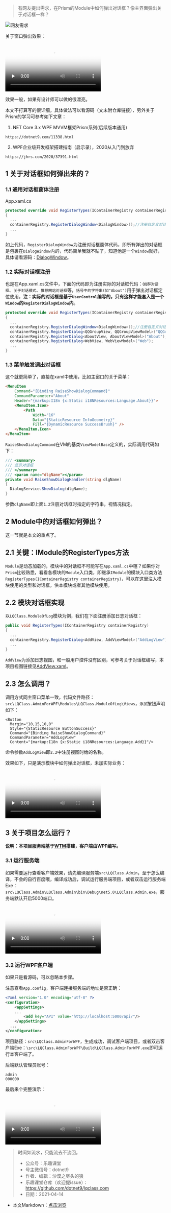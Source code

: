 >有网友提出需求，在Prism的Module中如何弹出对话框？像主界面弹出关于对话框一样？

![网友需求](https://lequ.co/2021/04/0401.png)

关于窗口弹出效果：

<video id="video" controls="" preload="none" poster="https://lequ.co/2021/04/0403.png">
  <source id="mp4" src="https://lequ.co/2021/04/0402.mp4" type="video/mp4">
</video>

效果一般，如果有设计师可以做的很漂亮。

本文不打算写的很详细，具体做法可以看源码（文末附仓库链接），另外关于Prism的学习可参考如下文章：

1. NET Core 3.x WPF MVVM框架Prism系列(后续版本通用)

```shell
https://dotnet9.com/11338.html
```

2. WPF企业级开发框架搭建指南（启示录），2020从入门到放弃

```shell
https://jhrs.com/2020/37391.html
```

## 1 关于对话框如何弹出来的？

### 1.1 通用对话框窗体注册

App.xaml.cs

```C#
protected override void RegisterTypes(IContainerRegistry containerRegistry)
{
  ...
  containerRegistry.RegisterDialogWindow<DialogWindow>();//注册自定义对话框窗体
  ...
}
```

如上代码，`RegisterDialogWindow`为注册对话框窗体代码，即所有弹出的对话框是包裹在`DialogWindow`内的，代码简单我就不贴了，知道他是一个`Window`就好，具体请看源码：[DialogWindow](https://github.com/dotnet9/lqclass.com/blob/main/src/LQClass.AdminForWPF/LQClass.CustomControls/Controls/DialogWindow.xaml)。

### 1.2 实际对话框注册

也是在App.xaml.cs文件中，下面的代码即为注册实际的对话框代码：`QQ群对话框`、`关于对话模式`、`推荐网站对话框`等，`括号中的字符串(如"About")`用于弹出对话框定位使用，**注：实际的对话框是基于`UserControl`编写的，只有这样才能套入是一个`Window`的`RegisterDialogWindow`内**。

```C#
protected override void RegisterTypes(IContainerRegistry containerRegistry)
{
  ...
  containerRegistry.RegisterDialogWindow<DialogWindow>();//注册自定义对话框窗体
  containerRegistry.RegisterDialog<QQGroupView, QQGroupViewModel>("QQGroup");
  containerRegistry.RegisterDialog<AboutView, AboutViewModel>("About");
  containerRegistry.RegisterDialog<WebView, WebViewModel>("Web");
  ...
}
```

### 1.3 菜单触发调出对话框

这个就更简单了，直接在xaml中使用，比如主窗口的关于菜单：

```html
<MenuItem
    Command="{Binding RaiseShowDialogCommand}"
    CommandParameter="About"
    Header="{markup:I18n {x:Static i18NResources:Language.About}}">
    <MenuItem.Icon>
        <Path
            Width="16"
            Data="{StaticResource InfoGeometry}"
            Fill="{DynamicResource SuccessBrush}" />
    </MenuItem.Icon>
</MenuItem>
```

`RaiseShowDialogCommand`在VM的基类`ViewModelBase`定义的，实际调用代码如下：

```C#
/// <summary>
/// 显示对话框
/// </summary>
/// <param name="dlgName"></param>
private void RaiseShowDialogHandler(string dlgName)
{
  DialogService.ShowDialog(dlgName);
}
```

参数`dlgName`即上面`1.2`注册对话框时指定的字符串，视情况指定。

## 2 Module中的对话框如何弹出？

这一节就是本文的重点了。

## 2.1 关键：IModule的RegisterTypes方法

`Module`是动态加载的，模块中的对话框不可能写在`App.xaml.cs`中噻？如果你对`Prism`比较熟悉，看看各模块的`Module`入口类，即继承`IModule`的模块入口类方法`RegisterTypes(IContainerRegistry containerRegistry)`，可以在这里注入模块使用的类型和对话框，供本模块或者其他模块使用。

## 2.2 模块对话框实现

以`LQClass.ModuleOfLog`模块为例，我们在下面注册添加日志对话框：

```C#
public void RegisterTypes(IContainerRegistry containerRegistry)
{
  ...
  containerRegistry.RegisterDialog<AddView, AddViewModel>("AddLogView");
  ...
}
```

`AddView`为添加日志视图，和一般用户控件没有区别，可参考关于对话框编写，本项目视图链接见[AddView.xaml](https://github.com/dotnet9/lqclass.com/blob/main/src/LQClass.AdminForWPF/Modules/LQClass.ModuleOfLog/Views/AddView.xaml)。

## 2.3 怎么调用？

调用方式同主窗口菜单一致，代码文件路径：`src\LQClass.AdminForWPF\Modules\LQClass.ModuleOfLog\Views`，`添加`按钮声明如下：

```XAML
<Button
  Margin="10,15,10,0" 
  Style="{StaticResource ButtonSuccess}"
  Command="{Binding RaiseShowDialogCommand}"
  CommandParameter="AddLogView"
  Content="{markup:I18n {x:Static i18NResources:Language.Add}}"/>
```

命令参数`AddLogView`即`2.2`中注册视图时给的名称。

效果如下，只是演示模块中如何弹出对话框，未加实际业务：

<video id="video" controls="" preload="none" poster="https://lequ.co/2021/04/0404.png">
  <source id="mp4" src="https://lequ.co/2021/04/0405.mp4" type="video/mp4">
</video>

## 3 关于项目怎么运行？

**说明：本项目服务端基于[WTM](https://wtmdoc.walkingtec.cn/)搭建，客户端由WPF编写。**

### 3.1 运行服务端

如果需要运行查看客户端效果，请先编译服务端`src\LQClass.Admin`，至于怎么编译，不会的自行百度哦，编译成功后，调试运行服务端项目，或者双击运行服务端Exe：`src\LQClass.Admin\LQClass.Admin\bin\Debug\net5.0\LQClass.Admin.exe`，服务端默认开启5000端口。

<video id="video" controls="" preload="none" poster="https://lequ.co/2021/04/0406.png">
  <source id="mp4" src="https://lequ.co/2021/04/0407.mp4" type="video/mp4">
</video>

### 3.2 运行WPF客户端

如果只是看源码，可以忽略本步骤。

注意查看`App.config`，客户端连接服务端的地址是否正确：

```xml
<?xml version="1.0" encoding="utf-8" ?>
<configuration>
	<appSettings>
    ...
		<add key="API" value="http://localhost:5000/api/"/>
	</appSettings>
  ...
</configuration>
```

项目路径：`src\LQClass.AdminForWPF`，生成成功，调试客户端项目，或者双击客户端Exe：`\src\LQClass.AdminForWPF\Build\LQClass.AdminForWPF.exe`即可运行本客户端了。

后端默认管理员账号：

```shell
admin
000000
```

最后来个完整演示：

<video id="video" controls="" preload="none" poster="https://lequ.co/2021/04/0408.png">
  <source id="mp4" src="https://lequ.co/2021/04/0409.mp4" type="video/mp4">
</video>

> 
> 时间如流水，只能流去不流回。
> 
>- 公众号：乐趣课堂
>- 号主微信号：dotnet9
>- 作者、编辑：沙漠之尽头的狼
>- 乐趣课堂仓库（欢迎提issue）：https://github.com/dotnet9/lqclass.com
>- 日期：2021-04-14
> 

- 本文Markdown：[点击浏览](https://github.com/dotnet9/Assets.Dotnet9/blob/main/2021/04/2021-04-14_01.md)